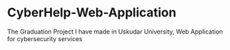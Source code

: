 # CyberHelp-Web-Application
The Graduation Project I have made in Uskudar University, Web Application for cybersecurity services
